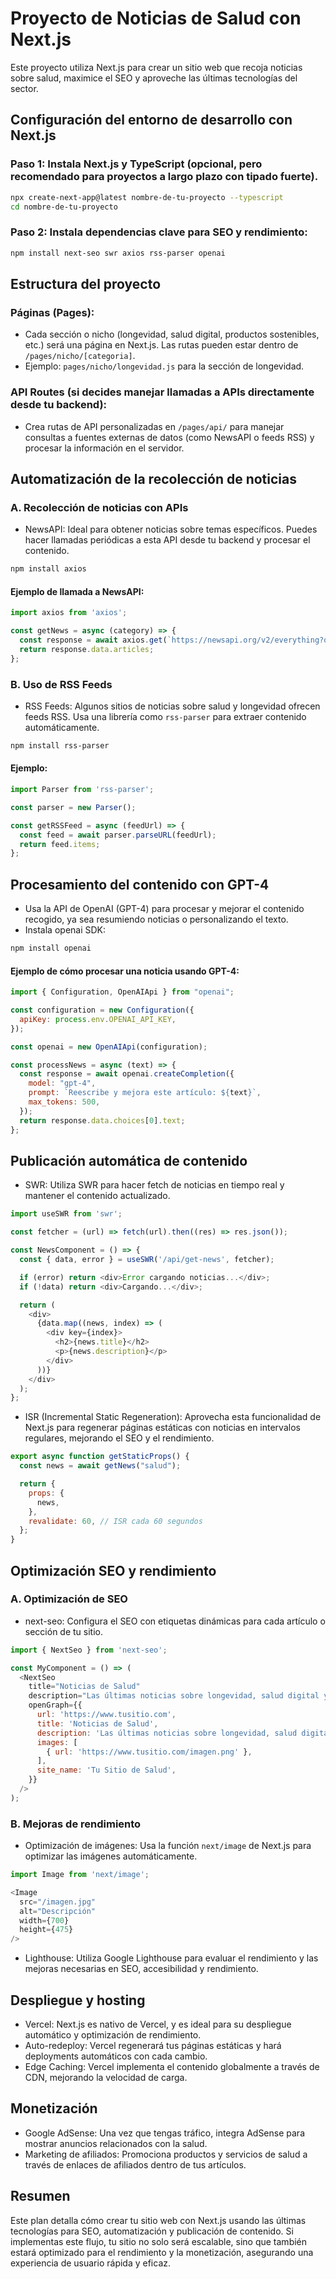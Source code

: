 # Proyecto de Noticias de Salud con Next.js

Este proyecto utiliza Next.js para crear un sitio web que recoja noticias sobre salud, maximice el SEO y aproveche las últimas tecnologías del sector.

## Configuración del entorno de desarrollo con Next.js

### Paso 1: Instala Next.js y TypeScript (opcional, pero recomendado para proyectos a largo plazo con tipado fuerte).

```bash
npx create-next-app@latest nombre-de-tu-proyecto --typescript
cd nombre-de-tu-proyecto
```

### Paso 2: Instala dependencias clave para SEO y rendimiento:

```bash
npm install next-seo swr axios rss-parser openai
```

## Estructura del proyecto

### Páginas (Pages):

- Cada sección o nicho (longevidad, salud digital, productos sostenibles, etc.) será una página en Next.js. Las rutas pueden estar dentro de `/pages/nicho/[categoria]`.
- Ejemplo: `pages/nicho/longevidad.js` para la sección de longevidad.

### API Routes (si decides manejar llamadas a APIs directamente desde tu backend):

- Crea rutas de API personalizadas en `/pages/api/` para manejar consultas a fuentes externas de datos (como NewsAPI o feeds RSS) y procesar la información en el servidor.

## Automatización de la recolección de noticias

### A. Recolección de noticias con APIs

- NewsAPI: Ideal para obtener noticias sobre temas específicos. Puedes hacer llamadas periódicas a esta API desde tu backend y procesar el contenido.

```bash
npm install axios
```

#### Ejemplo de llamada a NewsAPI:

```javascript
import axios from 'axios';

const getNews = async (category) => {
  const response = await axios.get(`https://newsapi.org/v2/everything?q=${category}&apiKey=TU_API_KEY`);
  return response.data.articles;
};
```

### B. Uso de RSS Feeds

- RSS Feeds: Algunos sitios de noticias sobre salud y longevidad ofrecen feeds RSS. Usa una librería como `rss-parser` para extraer contenido automáticamente.

```bash
npm install rss-parser
```

#### Ejemplo:

```javascript
import Parser from 'rss-parser';

const parser = new Parser();

const getRSSFeed = async (feedUrl) => {
  const feed = await parser.parseURL(feedUrl);
  return feed.items;
};
```

## Procesamiento del contenido con GPT-4

- Usa la API de OpenAI (GPT-4) para procesar y mejorar el contenido recogido, ya sea resumiendo noticias o personalizando el texto.
- Instala openai SDK:

```bash
npm install openai
```

#### Ejemplo de cómo procesar una noticia usando GPT-4:

```javascript
import { Configuration, OpenAIApi } from "openai";

const configuration = new Configuration({
  apiKey: process.env.OPENAI_API_KEY,
});

const openai = new OpenAIApi(configuration);

const processNews = async (text) => {
  const response = await openai.createCompletion({
    model: "gpt-4",
    prompt: `Reescribe y mejora este artículo: ${text}`,
    max_tokens: 500,
  });
  return response.data.choices[0].text;
};
```

## Publicación automática de contenido

- SWR: Utiliza SWR para hacer fetch de noticias en tiempo real y mantener el contenido actualizado.

```javascript
import useSWR from 'swr';

const fetcher = (url) => fetch(url).then((res) => res.json());

const NewsComponent = () => {
  const { data, error } = useSWR('/api/get-news', fetcher);

  if (error) return <div>Error cargando noticias...</div>;
  if (!data) return <div>Cargando...</div>;

  return (
    <div>
      {data.map((news, index) => (
        <div key={index}>
          <h2>{news.title}</h2>
          <p>{news.description}</p>
        </div>
      ))}
    </div>
  );
};
```

- ISR (Incremental Static Regeneration): Aprovecha esta funcionalidad de Next.js para regenerar páginas estáticas con noticias en intervalos regulares, mejorando el SEO y el rendimiento.

```javascript
export async function getStaticProps() {
  const news = await getNews("salud");

  return {
    props: {
      news,
    },
    revalidate: 60, // ISR cada 60 segundos
  };
}
```

## Optimización SEO y rendimiento

### A. Optimización de SEO

- next-seo: Configura el SEO con etiquetas dinámicas para cada artículo o sección de tu sitio.

```javascript
import { NextSeo } from 'next-seo';

const MyComponent = () => (
  <NextSeo
    title="Noticias de Salud"
    description="Las últimas noticias sobre longevidad, salud digital y más"
    openGraph={{
      url: 'https://www.tusitio.com',
      title: 'Noticias de Salud',
      description: 'Las últimas noticias sobre longevidad, salud digital y más',
      images: [
        { url: 'https://www.tusitio.com/imagen.png' },
      ],
      site_name: 'Tu Sitio de Salud',
    }}
  />
);
```

### B. Mejoras de rendimiento

- Optimización de imágenes: Usa la función `next/image` de Next.js para optimizar las imágenes automáticamente.

```javascript
import Image from 'next/image';

<Image
  src="/imagen.jpg"
  alt="Descripción"
  width={700}
  height={475}
/>
```

- Lighthouse: Utiliza Google Lighthouse para evaluar el rendimiento y las mejoras necesarias en SEO, accesibilidad y rendimiento.

## Despliegue y hosting

- Vercel: Next.js es nativo de Vercel, y es ideal para su despliegue automático y optimización de rendimiento.
- Auto-redeploy: Vercel regenerará tus páginas estáticas y hará deployments automáticos con cada cambio.
- Edge Caching: Vercel implementa el contenido globalmente a través de CDN, mejorando la velocidad de carga.

## Monetización

- Google AdSense: Una vez que tengas tráfico, integra AdSense para mostrar anuncios relacionados con la salud.
- Marketing de afiliados: Promociona productos y servicios de salud a través de enlaces de afiliados dentro de tus artículos.

## Resumen

Este plan detalla cómo crear tu sitio web con Next.js usando las últimas tecnologías para SEO, automatización y publicación de contenido. Si implementas este flujo, tu sitio no solo será escalable, sino que también estará optimizado para el rendimiento y la monetización, asegurando una experiencia de usuario rápida y eficaz.
